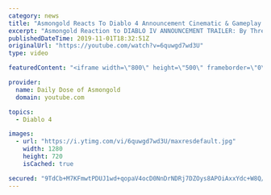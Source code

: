 ```yaml
---
category: news
title: "Asmongold Reacts To Diablo 4 Announcement Cinematic & Gameplay - Blizzcon 2019"
excerpt: "Asmongold Reaction to DIABLO IV ANNOUNCEMENT TRAILER: By Three They Come. Diablo IV takes place many years after the events of Diablo III, after ..."
publishedDateTime: 2019-11-01T18:32:51Z
originalUrl: "https://youtube.com/watch?v=6quwgd7wd3U"
type: video

featuredContent: "<iframe width=\"800\" height=\"500\" frameborder=\"0\" src=\"https://www.youtube.com/embed/6quwgd7wd3U\" allow=\"accelerometer; autoplay; encrypted-media; gyroscope; picture-in-picture\" allowfullscreen></iframe>"

provider:
  name: Daily Dose of Asmongold
  domain: youtube.com

topics:
  - Diablo 4

images:
  - url: "https://i.ytimg.com/vi/6quwgd7wd3U/maxresdefault.jpg"
    width: 1280
    height: 720
    isCached: true

secured: "9TdCb+M7KFmwtPDUJ1wd+qopaV4ocD0NnDrNDRj7DZOys8APOiAxxYdc+W8Q/vCk3joAtlRXT3gZ4CXD4yq4BQWMobeNK3IYLr/uByoDvZsxeMfvVhVX5o8dKFFdUi/sCvusZGWTJJDwrrDIzwa7J/NzArSx+Xxpt24f6tWz14e80Qc9BQCjIta/7tZcGyMOTlUqztWyZeNnuvfkXfymirpkrTG7mzIJESrJJX/fxUyaafa2HL+IPXPK92H4JM3QQYCbY9A1dTkkjbvDo+dmmt8CiW7B3U5RKCxqf9o0KH9dgjyG7RL1QWooyCue2voSYRovXkgL4bJ32BtwGV3qIcrrQ62vqCgX4wOBySX/NNUN/Slhx/eEus52RYwvvMtW6tfBnuo/sJn9v13xzJ4/roiAHl7DJlJPpP1Rlg9CRm5xQa7CHDyKbZnoTRDW0wLQ;IPofu8C4nNOWw3KUh3oj/w=="
---
```


